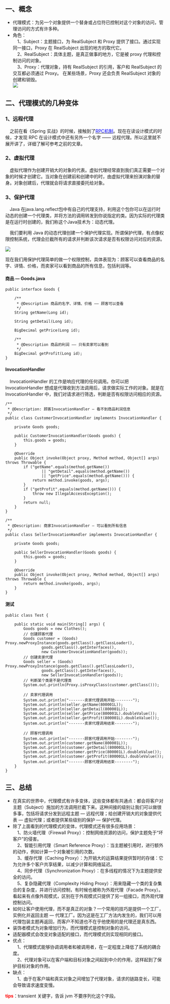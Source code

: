 ## 一、概念  
- 代理模式：为另一个对象提供一个替身或占位符已控制对这个对象的访问，管理访问的方式有许多种。    
- 角色：   
&emsp;1、Subject：主题接口，为 RealSubject 和 Proxy 提供了接口。通过实现同一接口，Proxy 在 RealSubject 出现的地方的取代它。  
&emsp;2、RealSubject：具体主题，是真正做事的地方，它是被 proxy 代理和控制访问的对象。  
&emsp;3、Proxy：代理对象，持有 RealSubject 的引用，客户和 RealSubject 的交互都必须通过 Proxy。 在某些场景，Proxy 还会负责 RealSubject 对象的创建和销毁。  
![](https://img2018.cnblogs.com/blog/1153954/201901/1153954-20190126212111349-1347202242.jpg)

## 二、代理模式的几种变体  
### 1、远程代理   
&emsp;之前在看《Spring 实战》的时候，接触到了[<font color="blue">RPC机制</font>](https://www.cnblogs.com/jmcui/p/9044212.html)。现在在读设计模式的时候，才发现 RPC 在设计模式中还有另外一个名字 —— 远程代理。所以这里就不展开讲了，详细了解可参考之前的文章。  

### 2、虚拟代理    
&emsp;虚拟代理作为创建开销大的对象的代表。虚拟代理经常直到我们真正需要一个对象的时候才创建它。当对象在创建前和创建中的时，由虚拟代理来扮演对象的替身。对象创建后，代理就会将请求直接委托给对象。  


### 3、保护代理    
&emsp;Java 在java.lang.reflect包中有自己的代理支持，利用这个包你可以在运行时动态的创建一个代理类，并将方法的调用转发到你说指定的类。因为实际的代理类是在运行时创建的，我们称这个Java技术为：动态代理。  

&emsp;我们要利用 Java 的动态代理创建一个保护代理实现。所谓保护代理，有点像权限控制系统，代理会拦截所有的请求并判断该次请求是否有权限访问对应的资源。  

![](https://img2018.cnblogs.com/blog/1153954/201901/1153954-20190130093636175-1635059208.jpg)  

现在我们用保护代理简单的做一个权限控制，具体表现为：顾客可以查看商品的名字、详情、价格，而卖家可以看到商品的所有信息，包括利润等。  
#### 商品 — Goods.java    
```
public interface Goods {
    
    /**
     * @Description 商品的名字、详情、价格 —— 顾客可以查看
     */
    String getName(Long id);

    String getDetail(Long id);

    BigDecimal getPrice(Long id);

    /**
     * @Description 商品的利润 —— 只有卖家可以看到
     */
    BigDecimal getProfit(Long id);
}
```
#### InvocationHandler    
&emsp;InvocationHandler 的工作是响应代理的任何调用。你可以把 InvocationHandler 想成是代理收到方法调用后，请求做实际工作的对象。就是在 InvocationHandler 中，我们对请求进行筛选，判断是否有权限访问相应的资源。  
```
/**
 * @Description: 顾客InvocationHandler — 看不到商品利润信息
 */
public class CustomerInvocationHandler implements InvocationHandler {

    private Goods goods;

    public CustomerInvocationHandler(Goods goods) {
        this.goods = goods;
    }
    
    @Override
    public Object invoke(Object proxy, Method method, Object[] args) throws Throwable {
        if ("getName".equals(method.getName())
                || "getDetail".equals(method.getName())
                || "getPrice".equals(method.getName())) {
            return method.invoke(goods, args);
        }
        if ("getProfit".equals(method.getName())) {
            throw new IllegalAccessException();
        }
        return null;
    }
}
```
```
/**
 * @Description: 商家InvocationHandler — 可以看到所有信息
 */
public class SellerInvocationHandler implements InvocationHandler {

    private Goods goods;

    public SellerInvocationHandler(Goods goods) {
        this.goods = goods;
    }

    @Override
    public Object invoke(Object proxy, Method method, Object[] args) throws Throwable {
        return method.invoke(goods, args);
    }
}
```
#### 测试
```
public class Test {
    
    public static void main(String[] args) {
        Goods goods = new Clothes();
        // 创建顾客代理
        Goods customer = (Goods) Proxy.newProxyInstance(goods.getClass().getClassLoader(),
                goods.getClass().getInterfaces(),
                new CustomerInvocationHandler(goods));
        // 创建卖家代理
        Goods seller = (Goods) Proxy.newProxyInstance(goods.getClass().getClassLoader(),
                goods.getClass().getInterfaces(),
                new SellerInvocationHandler(goods));
        // 判断某个类是不是代理类
        System.out.println(Proxy.isProxyClass(customer.getClass()));
        
        // 卖家代理调用
        System.out.println("-------卖家代理调用开始--------");
        System.out.println(seller.getName(800001L));
        System.out.println(seller.getDetail(800001L));
        System.out.println(seller.getPrice(800001L).doubleValue());
        System.out.println(seller.getProfit(800001L).doubleValue());
        System.out.println("-------卖家代理调用结束--------");

        // 顾客代理调用
        System.out.println("-------顾客代理调用开始--------");
        System.out.println(customer.getName(800001L));
        System.out.println(customer.getDetail(800001L));
        System.out.println(customer.getPrice(800001L).doubleValue());
        System.out.println(customer.getProfit(800001L).doubleValue());
        System.out.println("-------顾客代理调用结束--------");
    }
}
```

## 三、总结  
- 在真实的世界中，代理模式有许多变体，这些变体都有共通点：都会将客户对主题（Subject）施加的方法调用拦截下来。这种间接的级别让我们可以做很多事，包括将请求分发到远程主题 — 远程代理；给创建开销大的对象提供代表 — 虚拟代理；或者提供某些级别的保护 — 保护代理。
- 除了上面看到的代理模式的变体，代理模式还有很多应用场景：  
&emsp;1、防火墙代理（Firewall Proxy）：控制网络资源的访问，保护主题免于“坏客户”的侵害。  
&emsp;2、智能引用代理（Smart Reference Proxy）：当主题被引用时，进行额外的动作，例如计算一个对象被引用的次数。  
&emsp;3、缓存代理（Caching Proxy）：为开销大的运算结果提供暂时的存储：它为允许多个客户共享结果，以减少计算和网络延迟。  
&emsp;4、同步代理（Synchronization Proxy）：在多线程的情况下为主题提供安全的访问。  
&emsp;5、复杂隐藏代理（Complexity Hiding Proxy）：用来隐藏一个类的复杂集合的复杂度，并进行访问控制，有时候也被称为外观代理（Facade Proxy）。看起来有点像外观模式，区别在于外观模式只提供了另一组接口，而外观代理控制访问。  
- 如何让客户使用代理，而不是真正的对象？一个常用的技巧是提供一个工厂，实例化并返回主题 — 代理工厂。因为这是在工厂方法内发生的，我们可以用代理包装主题再返回，而客户不知道也不在乎他使用的是代理还是真东西。  
- 装饰者模式为对象增加行为，而代理模式是控制对象的访问。  
- 适配器模式会改变对象适配的接口，而代理模式则实现相同的接口。   
- 优点：  
&emsp;1、代理模式能够协调调用者和被调用者，在一定程度上降低了系统的耦合度。    
&emsp;2、代理对象可以在客户端和目标对象之间起到中介的作用，这样起到了保护目标对象的作用。  
- 缺点：  
&emsp;1、由于在客户端和真实对象之间增加了代理对象，请求的链路变长，可能会导致请求速度变慢。  

**<font color="red">tips</font>**：transient 关键字，告诉 jvm 不要序列化这个字段。